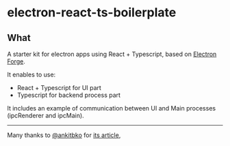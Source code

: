 # electron-react-ts-boilerplate

## What
A starter kit for electron apps using React + Typescript, based on [Electron Forge](https://www.electronforge.io/).

It enables to use:
- React + Typescript for UI part
- Typescript for backend process part

It includes an example of communication between UI and Main processes (ipcRenderer and ipcMain).

----
Many thanks to [@ankitbko](https://twitter.com/ankitbko) for [its article](https://ankitbko.github.io/2019/08/electron-forge-with-react-and-typescript/), 
